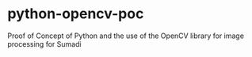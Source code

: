 # python-opencv-poc
Proof of Concept of Python and the use of the OpenCV library for image processing for Sumadi
